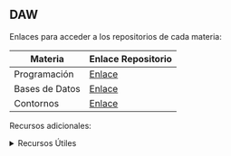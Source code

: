 ## DAW

Enlaces para acceder a los repositorios de cada materia:

| Materia      | Enlace Repositorio |
|--------------|--------------------|
| Programación | [Enlace](https://github.com/MateoCarballo/Programacion)|
| Bases de Datos| [Enlace](https://github.com/MateoCarballo/BasesdeDatos)|
| Contornos    | [Enlace](https://github.com/MateoCarballo/Contornos)|

Recursos adicionales:

<details>
<summary>Recursos Útiles</summary>

| Nombre           | Enlace |
|------------------|--------|
| ChatGPT          | [Enlace](https://chat.openai.com/chat) |
| Jasper AI        | [Enlace](www.jasper.ai)|
| Synthesia        | [Enlace](https://www.synthesia.io)|
| Dall-E-2         | [Enlace](https://labs.openai.com)|
| Sintaxis Markdown| [Enlace](https://daringfireball.net/projects/markdown/syntax)|
| Lenguajes Dev    | [Enlace](https://devdocs.io/css/)|
| Sintaxis .md     | [Enlace](https://docs.github.com/es/get-started/writing-on-github/getting-started-with-writing-and-formatting-on-github/basic-writing-and-formatting-syntax)|
| Markdown (.md)   | [Enlace](https://daringfireball.net/projects/markdown/syntax)|

</details>
